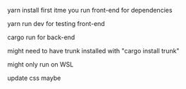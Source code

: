 yarn install first itme you run front-end for dependencies

yarn run dev for testing front-end

cargo run for back-end

might need to have trunk installed with "cargo install trunk"

might only run on WSL

update css maybe
